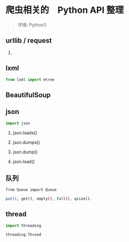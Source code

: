 # 爬虫相关的　Python API 整理  

> 环境: Python3  

## urllib / request

1)     


## lxml

~~~python
from lxml import etree
~~~


## BeautifulSoup  


## json   

~~~python
import json
~~~

1) json.loads()   

2) json.dumps()   

3) json.dump()   

4) json.load()   



## 队列 

~~~bash
from Queue import Queue

put(), get(), empty(), full(), qsize().   
~~~


## thread

~~~python
import threading

threading.Thread
~~~